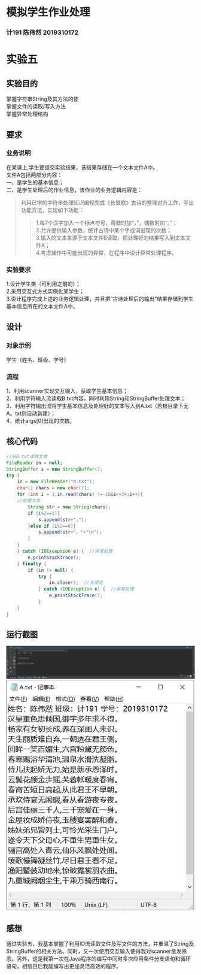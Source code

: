 # 模拟学生作业处理
### 计191 陈伟然 2019310172
# 实验五
## 实验目的
掌握字符串String及其方法的使<br>
掌握文件的读取/写入方法<br>
掌握异常处理结构<br>
## 要求
### 业务说明
在某课上,学生要提交实验结果，该结果存储在一个文本文件A中。<br>
文件A包括两部分内容：<br>
一、是学生的基本信息；<br>
二、是学生处理后的作业信息，该作业的业务逻辑内容是：<br>
>利用已学的字符串处理知识编程完成《长恨歌》古诗的整理对齐工作，写出功能方法，实现如下功能：<br>
>>1.每7个汉字加入一个标点符号，奇数时加“，”，偶数时加“。”；<br>
>>2.允许提供输入参数，统计古诗中某个字或词出现的次数；<br>
>>3.输入的文本来源于文本文件B读取，把处理好的结果写入到文本文件A；<br>
>>4.考虑操作中可能出现的异常，在程序中设计异常处理程序。
### 实验要求
1.设计学生类（可利用之前的）；<br>
2.采用交互式方式实例化某学生；<br>
3.设计程序完成上述的业务逻辑处理，并且把“古诗处理后的输出”结果存储到学生基本信息所在的文本文件A中。
## 设计
### 对象示例
学生（姓名、班级、学号）
### 流程
1、利用scanner实现交互输入，获取学生基本信息；<br>
2、利用字符输入流读取B.txt内容，同时利用String和StringBuffer处理文本；<br>
3、利用字符输出流将学生基本信息及处理好的文本写入到A.txt（若根目录下无A。txt则自动新建）；<br>
4、统计args[0]出现的次数。<br>
## 核心代码
```JAVA
//从B.txt读取文本
FileReader in = null;
StringBuffer s = new StringBuffer();
try {
    in = new FileReader("B.txt");
    char[] chars = new char[7];
    for (int i = 1;in.read(chars) !=-1&&i<=34;i++){
    //处理文本
        String str = new String(chars);
        if (i%2==1){
            s.append(str+",");
        }else if (i%2==0){
            s.append(str+"。"+"\n");
        }
    }
    } catch (IOException e) {  //异常处理
        e.printStackTrace(); 
    } finally {
        if (in != null) {
            try {
                in.close();  //关闭流
            } catch (IOException e) {  //异常处理
                e.printStackTrace();
            }
    }
}
```
## 运行截图
![列表yxjg.png图片](https://github.com/bcl-An/Text-Processor/blob/main/yxjg.png "运行结果") 
![列表yxjg.png图片](https://github.com/bcl-An/Text-Processor/blob/main/scwj.png "输出文件") 
## 感想
通过实验五，我基本掌握了利用IO流读取文件及写文件的方法，并重温了String及StringBuffer的相关方法。同时，又一次使用交互输入使得我对scanner愈发熟悉。另外，这是我第一次在Java程序的编写中同时多次应用条件分支语句和循环语句，相信日后我能编写出更加灵活高效的程序。

